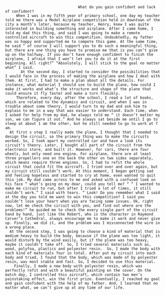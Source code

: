                                      What do you gain confident and lack of confident?
         When I was in my fifth year of primary school, one day my teacher told me there was a Model Airplane competition held in downtown of the city a month’s later, because my teacher, Henry, knew I was quite interested in building something and airplane. After I came home, I told my dad this thing, and said I was going to make a remote controlled aircraft to win this competition. Undoubtedly, my father was so happy and supported me to compete this game. At the same time, he said “ of course I will support you to do such a meaningful thing, but there are one thing you have to promise me that is you can’t give up on the halfway. If you don’t have enough confident to finish the airplane, I afraid that I won’t let you to do it at the first beginning. All right?” “Absolutely, I will stick to the goal no matter what” I said.
           At the second day, I started to consider the possibilities that I would face in the process of making the airplane and how I deal with them. At first, I had to make a plan about all the details. For instance, what material I should use to build the plane, how could I make it works and what’s the structure and shape of the plane that could ensure it fly faster and make a turn flexibly.
         Therefore, every day, after the school, I read a lot of books, which are related to the dynamics and circuit, and when I was in trouble about some theory, I would turn to my dad and ask him to explain to me in a way that was easier to understand. Each time, when I asked for help from my dad, he always told me “ it doesn’t matter my son, we can figure it out.” And he always sat beside me until I go to sleep at about 1 am the other, but he still needed to go to work at 7 am. 
      At first s step I really made the plane, I thought that I needed to design the circuit, so the primary thing was to make the circuits worked. So, I took apart my controlled car and have a look its circuit’s theory. Later, I bought all part of the circuit from the electronic store, and built it. However, for cars, there are four wheels, but only need one engine. For airplane, there are at least three propellers one on the back the other on two sides separately, which means require three engines. So, I had to refit the whole circuit that could fit the aircraft. I tried over and over again, but my circuit still couldn’t work. At this moment, I began getting sad and feeling hopeless and started to cry at home, even wanted to quit this job. My dad came across to me and asked with a confused look on his face “ what’s going on my dear, could you tell me? “ “ I wanted to make me circuit to run, but after I tried a lot of times, it still couldn’t work.” I said with tears. “ Look! Do you remember what I said at the day you told me want to win this competition? I said you couldn’t lose your heart when you are facing some issues. Ok, right now, let me check the circuit with you, and find out where are the problems!” he guided me to check the every single part of the circuit hand by hand, just like the Robert, who is the character in Raymond Carver’s Cathedral, always encourage me to make it work and never give up. Finally, we did it, and the problem was I misconnected the wire in a wrong place.
      At the second step, I was going to choose a kind of material that is medium heavy to build the body, because if the plane was too light, it would disturb by the wind easily, but if the plane was too heavy, maybe it couldn’t take off. So, I tried several materials such as, wood, polyfoa, plastics and polyester resin.  So, I made the body with each kind of materials four in total. After put my circuit into each body and tried, I found that the body, which was made of by polyester resin, was most stable and fast. So, I decided to use this material.
        Finally, I made a new body with polyester resin, which was perfectly refit and with a beautiful painting on the cover. On the match day, I controlled this aircraft, which contain two men’s painstaking effect, win the first prize. Eventually, I reached my goal and gain confident with the help of my father. And, I learned that no matter what, we can’t give up at any time of our life.

